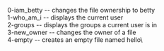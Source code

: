 0-iam_betty -- changes the file ownership to betty\
1-who_am_i -- displays the current user\
2-groups -- displays the groups a current user is in\
3-new_owner -- changes the owner of a file\
4-empty -- creates an empty file named hello\
